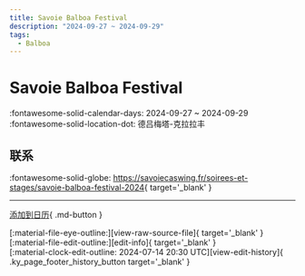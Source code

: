 ```yaml
---
title: Savoie Balboa Festival
description: "2024-09-27 ~ 2024-09-29"
tags:
  - Balboa
---
```


# Savoie Balboa Festival 

:fontawesome-solid-calendar-days: 2024-09-27 ~ 2024-09-29  
:fontawesome-solid-location-dot: 德吕梅塔-克拉拉丰  

## 联系

:fontawesome-solid-globe: <https://savoiecaswing.fr/soirees-et-stages/savoie-balboa-festival-2024>{ target='_blank' }  

---

[添加到日历](https://swing.news/ics/zh-Hans/2024/fr/savoie-balboa-festival-2024.ics){ .md-button }

<div class="ky_page_footer" markdown>
<div class="ky_page_footer_trailing" markdown="span">
[:material-file-eye-outline:][view-raw-source-file]{ target='_blank' }
[:material-file-edit-outline:][edit-info]{ target='_blank' }
</div>
<div class="ky_page_footer_leading" markdown="span">
[:material-clock-edit-outline: 2024-07-14 20:30 UTC][view-edit-history]{ .ky_page_footer_history_button target='_blank' }
</div>
</div>

[view-raw-source-file]: https://github.com/swingdance/events/blob/main/2024/fr/savoie-balboa-festival-2024.json "查看原始源文件"
[edit-info]: https://github.com/swingdance/events/issues/new?assignees=&labels=update+event&projects=&template=03-update_entity.yml&title=%5B2024%2Ffr%5D%20Savoie%20Balboa%20Festival&region=fr&year=2024&id=savoie-balboa-festival-2024&name=Savoie%20Balboa%20Festival&org_id= "编辑信息"

[view-edit-history]: https://github.com/swingdance/events/commits/main/2024/fr/savoie-balboa-festival-2024.json "查看编辑历史"
